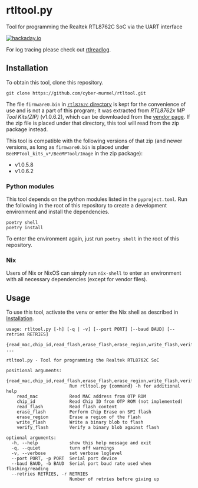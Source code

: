 # rtltool.py
Tool for programming the Realtek RTL8762C SoC via the UART interface

[![hackaday.io](https://img.shields.io/badge/hackaday-io-gold.svg)](https://hackaday.io/project/182205-py-ft10)

For log tracing please check out [rtlreadlog](https://github.com/wuwbobo2021/rtlreadlog).

## Installation
To obtain this tool, clone this repository.
```shell
git clone https://github.com/cyber-murmel/rtltool.git
```
The file `firmware0.bin` in [`rtl8762c` directory](rtl8762c/) is kept for the convenience of use and is not a part of this program; it was extracted from *RTL8762x MP Tool Kits(ZIP)* (v1.0.6.2), which can be downloaded from the [vendor page](https://www.realmcu.com/en/Home/Product/93cc0582-3a3f-4ea8-82ea-76c6504e478a). If the zip file is placed under that directory, this tool will read from the zip package instead.

This tool is compatible with the following versions of that zip (and newer versions, as long as `firmware0.bin` is placed under `BeeMPTool_kits_v*/BeeMPTool/Image` in the zip package):
- v1.0.5.8
- v1.0.6.2

### Python modules
This tool depends on the python modules listed in the `pyproject.toml`.
Run the following in the root of this repository to create a development environment
and install the dependencies.
```shell
poetry shell
poetry install
```

To enter the environment again, just run `poetry shell` in the root of this repository.

### Nix
Users of Nix or NixOS can simply run `nix-shell` to enter an environment with all necessary dependencies (except for vendor files).

## Usage
To use this tool, activate the venv or enter the Nix shell as described in [Installation](#installation).

```
usage: rtltool.py [-h] [-q | -v] [--port PORT] [--baud BAUD] [--retries RETRIES]
                  {read_mac,chip_id,read_flash,erase_flash,erase_region,write_flash,verify_flash} ...

rtltool.py - Tool for programming the Realtek RTL8762C SoC

positional arguments:
  {read_mac,chip_id,read_flash,erase_flash,erase_region,write_flash,verify_flash}
                        Run rtltool.py {command} -h for additional help
    read_mac            Read MAC address from OTP ROM
    chip_id             Read Chip ID from OTP ROM (not implemented)
    read_flash          Read flash content
    erase_flash         Perform Chip Erase on SPI flash
    erase_region        Erase a region of the flash
    write_flash         Write a binary blob to flash
    verify_flash        Verify a binary blob against flash

optional arguments:
  -h, --help            show this help message and exit
  -q, --quiet           turn off warnings
  -v, --verbose         set verbose loglevel
  --port PORT, -p PORT  Serial port device
  --baud BAUD, -b BAUD  Serial port baud rate used when flashing/reading
  --retries RETRIES, -r RETRIES
                        Number of retries before giving up
```
